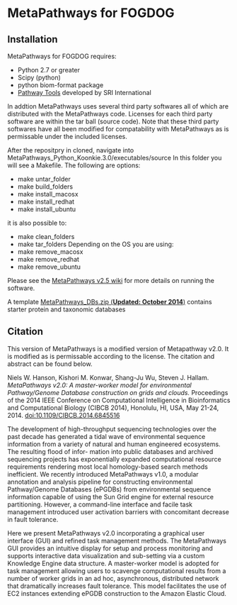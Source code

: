 # MetaPathways for FOGDOG

## Installation

MetaPathways for FOGDOG requires: 
* Python 2.7 or greater 
* Scipy (python)
* python biom-format package
* [Pathway Tools](http://bioinformatics.ai.sri.com/ptools/) developed by SRI International

In addtion MetaPathways uses several third party softwares all of which are distributed with the MetaPathways code. Licenses for each third party software are within the tar ball (source code). Note that these third party softwares have all been modified for compatability with MetaPathways as is permissable under the included licenses. 

After the repositpry in cloned, navigate into MetaPathways_Python_Koonkie.3.0/executables/source In this folder you will see a Makefile. The following are options:

* make untar_folder
* make build_folders
* make install_macosx
* make install_redhat
* make install_ubuntu

it is also possible to:
* make clean_folders
* make tar_folders
Depending on the OS you are using:
* make remove_macosx
* make remove_redhat
* make remove_ubuntu

Please see the [MetaPathways v2.5 wiki](https://github.com/hallamlab/metapathways2/wiki) for more details on running the software.

A template [MetaPathways_DBs.zip (**Updated: October 2014**)](https://www.dropbox.com/s/ye3kpve041e0r39/MetaPathways_DBs.zip?dl=0) contains starter protein and taxonomic databases

## Citation

This version of MetaPathways is a modified version of Metapathway v2.0. It is modified as is permissable according to the license. The citation and abstract can be found below.

Niels W. Hanson, Kishori M. Konwar, Shang-Ju Wu, Steven J. Hallam. *MetaPathways v2.0: A master-worker model for environmental Pathway/Genome Database construction on grids and clouds.* Proceedings of the 2014 IEEE Conference on Computational Intelligence in Bioinformatics and Computational Biology (CIBCB 2014), Honolulu, HI, USA, May 21-24, 2014. [doi:10.1109/CIBCB.2014.6845516](http://ieeexplore.ieee.org/xpl/articleDetails.jsp?arnumber=6845516)


The development of high-throughput sequencing technologies over the past decade has generated a tidal wave of environmental sequence information from a variety of natural and human engineered ecosystems. The resulting flood of infor- mation into public databases and archived sequencing projects has exponentially expanded computational resource requirements rendering most local homology-based search methods inefficient. We recently introduced MetaPathways v1.0, a modular annotation and analysis pipeline for constructing environmental Pathway/Genome Databases (ePGDBs) from environmental sequence information capable of using the Sun Grid engine for external resource partitioning. However, a command-line interface and facile task management introduced user activation barriers with concomitant decrease in fault tolerance.

Here we present MetaPathways v2.0 incorporating a graphical user interface (GUI) and refined task management methods. The MetaPathways GUI provides an intuitive display for setup and process monitoring and supports interactive data visualization and sub-setting via a custom Knowledge Engine data structure. A master-worker model is adopted for task management allowing users to scavenge computational results from a number of worker grids in an ad hoc, asynchronous, distributed network that dramatically increases fault tolerance. This model facilitates the use of EC2 instances extending ePGDB construction to the Amazon Elastic Cloud.
